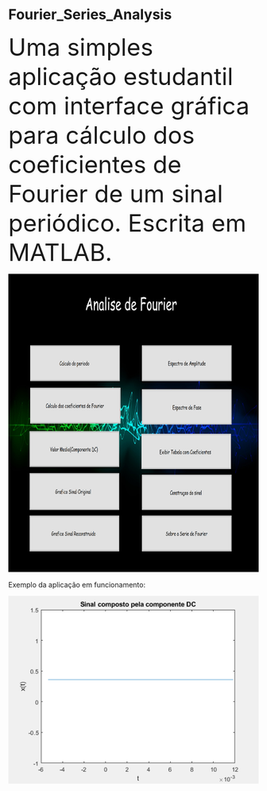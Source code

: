 # Fourier_Series_Analysis

<font size="115">Uma simples aplicação estudantil com interface gráfica para cálculo dos coeficientes de Fourier de um sinal periódico.
Escrita em MATLAB.</font>
  
<p align="center"> <img src="https://github.com/CAMonteiroFH/fourier_series_analysis/blob/main/images/ui.png" width="800" height="600" class="center"/></p>

Exemplo da aplicação em funcionamento:

<img src="https://github.com/CAMonteiroFH/fourier_series_analysis/blob/main/images/example.gif"/>





